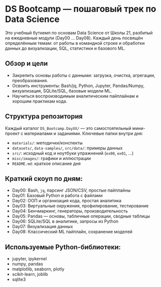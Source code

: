 # DS Bootcamp — пошаговый трек по Data Science

Это учебный буткемп по основам Data Science от Школы 21, разбитый на ежедневные модули (Day00 … Day08). Каждый день посвящён определённым темам: от работы в командной строке и обработки данных до визуализации, SQL, статистики и базового ML.

## Обзор и цели
- Закрепить основы работы с данными: загрузка, очистка, агрегации, преобразования.
- Освоить инструменты: Bash/jq, Python, Jupyter, Pandas/Numpy, визуализация, SQLite/SQL, базовые модели ML.
- Научиться воспроизводимым аналитическим пайплайнам и хорошим практикам кода.

## Структура репозитория
Каждый каталог `DS_Bootcamp.DayXX/` — это самостоятельный мини-проект с материалами и заданиями. Ключевые папки внутри дня:
- `materials/`: методички/конспекты
- `datasets/`, `data-samples/`, `src/data/`: примеры данных
- `src/`: исходный код и ноутбуки упражнений (`ex00`, `ex01`, …)
- `misc/images/`: графики и иллюстрации
- `README.md`: краткое описание дня

## Краткий скоуп по дням:
- Day00: Bash, `jq`, парсинг JSON/CSV, простые пайплайны
- Day01: Базовый Python и работа с файлами
- Day02: ООП и организация кода, простая аналитика
- Day03: Виртуальные окружения, профилирование, тестирование
- Day04: Бенчмаркинг, генераторы, производительность
- Day05: Pandas — основы, табличные операции, сводные таблицы
- Day06: SQLite/SQL в аналитике, запросы из Python
- Day07: Визуализация данных
- Day08: Классический ML пайплайн, сохранение моделей

## Используемые Python-библиотеки:
- jupyter, ipykernel
- numpy, pandas
- matplotlib, seaborn, plotly
- scikit-learn, joblib
- sqlite3
